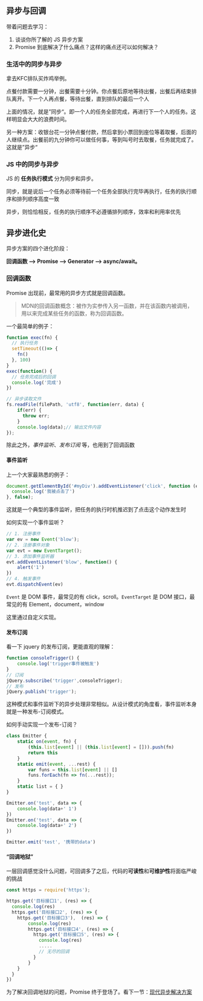 ## 异步与回调

带着问题去学习：

1. 谈谈你所了解的 JS 异步方案
2. Promise 到底解决了什么痛点？这样的痛点还可以如何解决？

### 生活中的同步与异步

拿去KFC排队买炸鸡举例。

点餐付款需要一分钟，出餐需要十分钟。你点餐后原地等待出餐，出餐后再结束排队离开。下一个人再点餐，等待出餐，直到排队的最后一个人

上面的情况，就是”同步“。即一个人的任务全部完成，再进行下一个人的任务。这样明显会大大的浪费时间。

另一种方案：收银台花一分钟点餐付款，然后拿到小票回到座位等着取餐，后面的人继续点。出餐前的九分钟你可以做任何事，等到叫号时去取餐，任务就完成了。这就是”异步“

### JS 中的同步与异步

JS 的 **任务执行模式** 分为同步和异步。

同步，就是说后一个任务必须等待前一个任务全部执行完毕再执行，任务的执行顺序和排列顺序高度一致

异步，则恰恰相反，任务的执行顺序不必遵循排列顺序，效率和利用率优先

## 异步进化史

异步方案的四个进化阶段：

**回调函数 —> Promise —> Generator —> async/await。**

### 回调函数

Promise 出现前，最常用的异步方式就是回调函数。

> MDN的回调函数概念：被作为实参传入另一函数，并在该函数内被调用，用以来完成某些任务的函数，称为回调函数。

一个最简单的例子：

```js
function exec(fn) {
  // 执行任务
  setTimeout(()=> {
    fn()
  }, 100)
}
exec(function() {
  // 任务完成后的回调
  console.log('完成')
})

// 异步读取文件
fs.readFile(filePath, 'utf8', function(err, data) {
    if(err) {
      throw err;
    }
    console.log(data);// 输出文件内容
});
```

除此之外，*事件监听*、*发布订阅* 等，也用到了回调函数

#### 事件监听

上一个大家最熟悉的例子：

```js
document.getElementById('#myDiv').addEventListener('click', function (e) {
  console.log('我被点击了')
}, false);
```

这就是一个典型的事件监听，把任务的执行时机推迟到了点击这个动作发生时

如何实现一个事件监听？

```js
// 1. 注册事件
var ev = new Event('blow');
// 2. 注册事件对象
var evt = new EventTarget();
// 3. 添加事件监听器
evt.addEventListener('blow', function() {
    alert('1')
})
// 4. 触发事件
evt.dispatchEvent(ev)
``` 

`Event` 是 DOM 事件，最常见的有 click，scroll。`EventTarget` 是 DOM 接口，最常见的有 Element，document，window

这里通过自定义实现。

#### 发布订阅

看一下 jquery 的发布订阅，更能直观的理解：

```js
function consoleTrigger() {
    console.log('trigger事件被触发')
}
// 订阅
jQuery.subscribe('trigger',consoleTrigger);
// 发布
jQuery.publish('trigger');
```

这种模式和事件监听下的异步处理非常相似。从设计模式的角度看，事件监听本身就是一种发布-订阅模式。

如何手动实现一个发布-订阅？

```js
class Emitter {
    static on(event, fn) {
        (this.list[event] || (this.list[event] = [])).push(fn)
        return this
    }
    static emit(event, ...rest) {
        var funs = this.list[event] || []
        funs.forEach(fn => fn(...rest));
    }
    static list = { }
}

Emitter.on('test', data => {
    console.log(data+' 1')
})
Emitter.on('test', data => {
    console.log(data+' 2')
})

Emitter.emit('test', '携带的data')
```

#### “回调地狱”

一层回调感觉没什么问题，可回调多了之后，代码的**可读性**和**可维护性**将面临严峻的挑战

```js
const https = require('https');

https.get('目标接口1', (res) => {
  console.log(res)
  https.get('目标接口2', (res) => {
    https.get('目标接口3'),  (res) => {
        console.log(res)
        https.get('目标接口4', (res) => {
          https.get('目标接口5', (res) => {
            console.log(res)
            .....
            // 无尽的回调
          }
        }
    }
  }
})
```

为了解决回调地狱的问题，Promise 终于登场了。看下一节：[现代异步解决方案](./02_异步的现代方案.md)